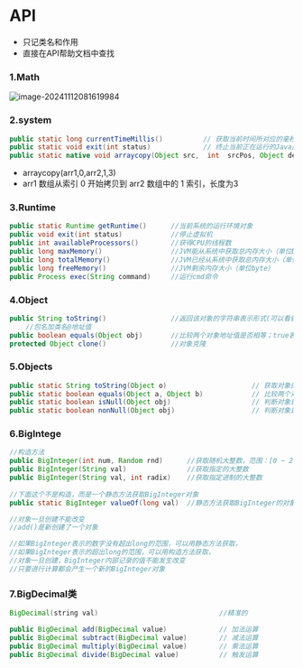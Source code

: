 # API

- 只记类名和作用
- 直接在API帮助文档中查找

### 1.Math

![image-20241112081619984](https://gitee.com/ppedmo/pic-go/raw/master/img/202411120816173.png)

### 2.system

```java
public static long currentTimeMillis()			// 获取当前时间所对应的毫秒值（当前时间为0时区所对应的时间即就是英国格林尼治天文台旧址所在位置）
public static void exit(int status)				// 终止当前正在运行的Java虚拟机，0表示正常退出，非零表示异常退出
public static native void arraycopy(Object src,  int  srcPos, Object dest, int destPos, int length); // 进行数值元素copy
```

- arraycopy(arr1,0,arr2,1,3)
- arr1 数组从索引 0 开始拷贝到 arr2 数组中的 1 索引，长度为3

### 3.Runtime

```java
public static Runtime getRuntime()		//当前系统的运行环境对象
public void exit(int status)			//停止虚拟机
public int availableProcessors()		//获得CPU的线程数
public long maxMemory()				    //JVM能从系统中获取总内存大小（单位byte）
public long totalMemory()				//JVM已经从系统中获取总内存大小（单位byte）
public long freeMemory()				//JVM剩余内存大小（单位byte）
public Process exec(String command) 	//运行cmd命令
```

### 4.Object

```java
public String toString()				//返回该对象的字符串表示形式(可以看做是对象的内存地址值)
    //包名加类名@地址值
public boolean equals(Object obj)		//比较两个对象地址值是否相等；true表示相同，false表示不相同
protected Object clone()    			//对象克隆
```

### 5.Objects

```java
public static String toString(Object o) 					// 获取对象的字符串表现形式
public static boolean equals(Object a, Object b)			// 比较两个对象是否相等
public static boolean isNull(Object obj)					// 判断对象是否为null
public static boolean nonNull(Object obj)					// 判断对象是否不为null
```



### 6.BigIntege

```java
//构造方法
public BigInteger(int num, Random rnd) 		//获取随机大整数，范围：[0 ~ 2的num次方-1]
public BigInteger(String val) 				//获取指定的大整数
public BigInteger(String val, int radix) 	//获取指定进制的大整数
    
//下面这个不是构造，而是一个静态方法获取BigInteger对象
public static BigInteger valueOf(long val) 	//静态方法获取BigInteger的对象，内部有优化，长度long类型的

//对象一旦创建不能改变
//add()是新创建了一个对象

//如果BigInteger表示的数字没有超出long的范围，可以用静态方法获取，
//如果BigInteger表示的超出long的范围，可以用构造方法获取，
//对象一旦创建，BigInteger内部记录的值不能发生改变
//只要进行计算都会产生一个新的BigInteger对象    
```

###  7.BigDecimal类

```java
BigDecimal(string val)								//精准的

public BigDecimal add(BigDecimal value)				// 加法运算
public BigDecimal subtract(BigDecimal value)		// 减法运算
public BigDecimal multiply(BigDecimal value)		// 乘法运算
public BigDecimal divide(BigDecimal value)			// 触发运算
```

